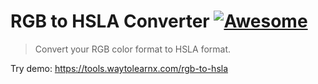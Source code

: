 # RGB to HSLA Converter [![Awesome](https://cdn.rawgit.com/sindresorhus/awesome/d7305f38d29fed78fa85652e3a63e154dd8e8829/media/badge.svg)](https://github.com/sindresorhus/awesome)

>Convert your RGB color format to HSLA format.

Try demo: https://tools.waytolearnx.com/rgb-to-hsla
